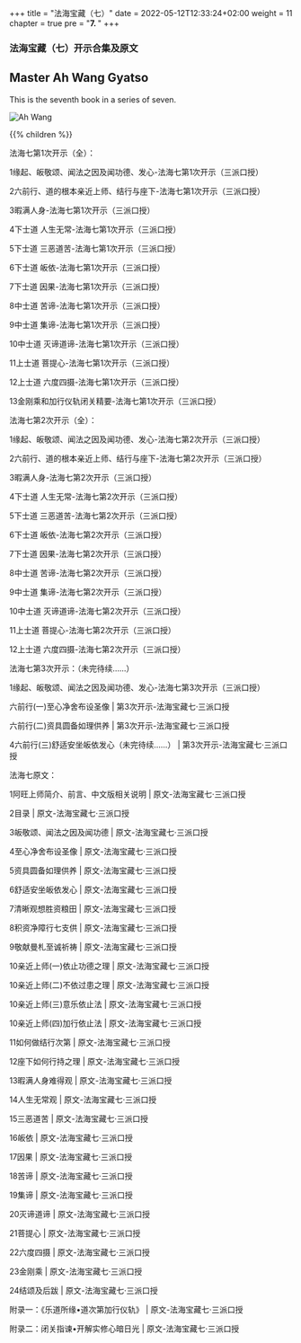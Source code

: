 +++
title = "法海宝藏（七）"
date = 2022-05-12T12:33:24+02:00
weight = 11
chapter = true
pre = "<b>7. </b>"
+++

### 法海宝藏（七）开示合集及原文
## Master Ah Wang Gyatso

This is the seventh book in a series of seven.

![Ah Wang](/images/fahai7cover.png)

{{% children  %}}

法海七第1次开示（全）：

1缘起、皈敬颂、闻法之因及闻功德、发心-法海七第1次开示（三派口授）

2六前行、道的根本亲近上师、结行与座下-法海七第1次开示（三派口授）

3暇满人身-法海七第1次开示（三派口授）

4下士道 人生无常-法海七第1次开示（三派口授）

5下士道 三恶道苦-法海七第1次开示（三派口授）

6下士道 皈依-法海七第1次开示（三派口授）

7下士道 因果-法海七第1次开示（三派口授）

8中士道 苦谛-法海七第1次开示（三派口授）

9中士道 集谛-法海七第1次开示（三派口授）

10中士道 灭谛道谛-法海七第1次开示（三派口授）

11上士道 菩提心-法海七第1次开示（三派口授）

12上士道 六度四摄-法海七第1次开示（三派口授）

13金刚乘和加行仪轨闭关精要-法海七第1次开示（三派口授）


法海七第2次开示（全）：

1缘起、皈敬颂、闻法之因及闻功德、发心-法海七第2次开示（三派口授）

2六前行、道的根本亲近上师、结行与座下-法海七第2次开示（三派口授）

3暇满人身-法海七第2次开示（三派口授）

4下士道 人生无常-法海七第2次开示（三派口授）

5下士道 三恶道苦-法海七第2次开示（三派口授）

6下士道 皈依-法海七第2次开示（三派口授）

7下士道 因果-法海七第2次开示（三派口授）

8中士道 苦谛-法海七第2次开示（三派口授）

9中士道 集谛-法海七第2次开示（三派口授）

10中士道 灭谛道谛-法海七第2次开示（三派口授）

11上士道 菩提心-法海七第2次开示（三派口授）

12上士道 六度四摄-法海七第2次开示（三派口授）

法海七第3次开示：（未完待续……）

1缘起、皈敬颂、闻法之因及闻功德、发心-法海七第3次开示（三派口授）

六前行(一)至心净舍布设圣像 | 第3次开示-法海宝藏七·三派口授

六前行(二)资具圆备如理供养 | 第3次开示-法海宝藏七·三派口授

4六前行(三)舒适安坐皈依发心（未完待续……） | 第3次开示-法海宝藏七·三派口授



法海七原文：

1阿旺上师简介、前言、中文版相关说明 | 原文-法海宝藏七·三派口授

2目录 | 原文-法海宝藏七·三派口授

3皈敬颂、闻法之因及闻功德 | 原文-法海宝藏七·三派口授

4至心净舍布设圣像 | 原文-法海宝藏七·三派口授

5资具圆备如理供养 | 原文-法海宝藏七·三派口授

6舒适安坐皈依发心 | 原文-法海宝藏七·三派口授

7清晰观想胜资粮田 | 原文-法海宝藏七·三派口授

8积资净障行七支供 | 原文-法海宝藏七·三派口授

9敬献曼札至诚祈祷 | 原文-法海宝藏七·三派口授

10亲近上师(一)依止功德之理 | 原文-法海宝藏七·三派口授

10亲近上师(二)不依过患之理 | 原文-法海宝藏七·三派口授

10亲近上师(三)意乐依止法 | 原文-法海宝藏七·三派口授

10亲近上师(四)加行依止法 | 原文-法海宝藏七·三派口授

11如何做结行次第 | 原文-法海宝藏七·三派口授

12座下如何行持之理 | 原文-法海宝藏七·三派口授

13暇满人身难得观 | 原文-法海宝藏七·三派口授

14人生无常观 | 原文-法海宝藏七·三派口授

15三恶道苦 | 原文-法海宝藏七·三派口授

16皈依 | 原文-法海宝藏七·三派口授

17因果 | 原文-法海宝藏七·三派口授

18苦谛 | 原文-法海宝藏七·三派口授

19集谛 | 原文-法海宝藏七·三派口授

20灭谛道谛 | 原文-法海宝藏七·三派口授

21菩提心 | 原文-法海宝藏七·三派口授

22六度四摄 | 原文-法海宝藏七·三派口授

23金刚乘 | 原文-法海宝藏七·三派口授

24结颂及后跋 | 原文-法海宝藏七·三派口授

附录一：《乐道所缘•道次第加行仪轨》 | 原文-法海宝藏七·三派口授

附录二：闭关指谏•开解实修心暗日光 | 原文-法海宝藏七·三派口授